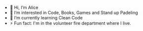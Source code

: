 - 👋 Hi, I’m Alice
- 👀 I’m interested in Code, Books, Games and Stand up Padeling
- 🌱 I’m currently learning Clean Code
- ⚡ Fun fact: I'm in the volunteer fire department where I live.

<!---
05Lucia/05Lucia is a ✨ special ✨ repository because its `README.md` (this file) appears on your GitHub profile.
You can click the Preview link to take a look at your changes.
--->
